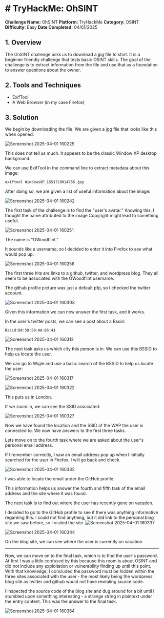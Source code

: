 
# # TryHackMe: OhSINT

**Challenge Name:** OhSINT
**Platform:** TryHackMe
**Category:** OSINT
**Difficulty:** Easy
**Date Completed:** 04/01/2025

## 1. Overview

The OhSINT challenge asks us to download a jpg file to start. It is a beginner friendly challenge that tests basic OSINT skills. The goal of the challenge is to extract information from the file and use that as a foundation to answer questions about the owner.
## 2. Tools and Techniques

- ExifTool
- A Web Browser (in my case Firefox)
## 3. Solution

We begin by downloading the file. We are given a jpg file that looks like this when opened:

![Screenshot 2025-04-01 160225](https://github.com/user-attachments/assets/7185c6da-9120-40cb-acb1-2667454ff2c3)


This does not tell us much. It appears to be the classic Window XP desktop background. 

We can use ExifTool in the command line to extract metadata about this image:

```bash
exiftool WindowsXP_1551719014755.jpg
```

After doing so, we are given a list of useful information about the image:

![Screenshot 2025-04-01 160242](https://github.com/user-attachments/assets/e7e5fcd4-22db-4c29-9824-8491e105895a)

The first task of the challenge is to find the "user's avatar." Knowing this, I thought the name attributed to the image Copyright might lead to something useful.

![Screenshot 2025-04-01 160251](https://github.com/user-attachments/assets/cdeb8a34-223d-488c-bf91-fdce290eb3ee)


The name is "OWoodflint."

It sounds like a username, so I decided to enter it into Firefox to see what would pop up.

![Screenshot 2025-04-01 160258](https://github.com/user-attachments/assets/deb0f83d-7d3a-4d23-be86-cfca72267a12)


The first three hits are links to a github, twitter, and wordpress blog. They all seem to be associated with the OWoodflint username.

The github profile picture was just a default pfp, so I checked the twitter account.

![Screenshot 2025-04-01 160303](https://github.com/user-attachments/assets/c6a491e2-a0b3-4289-a543-ab6f49195243)


Given this information we can now answer the first task, and it works.

In the user's twitter posts, we can see a post about a Bssid:

```pug
Bssid:B4:5D:50:AA:86:41
```

![Screenshot 2025-04-01 160312](https://github.com/user-attachments/assets/bcd518f7-273f-4ee1-87c7-2b30e157f386)


The next task asks us which city this person is in. We can use this BSSID to help us locate the user.

We can go to Wigle and use a basic search of the BSSID to help us locate the user:

![Screenshot 2025-04-01 160317](https://github.com/user-attachments/assets/2c0f9cba-317b-4549-9c00-8656197fbeec)

![Screenshot 2025-04-01 160322](https://github.com/user-attachments/assets/402044ea-284d-40a7-b759-65bfba0005c7)


This puts us in London.

If we zoom in, we can see the SSID associated:

![Screenshot 2025-04-01 160327](https://github.com/user-attachments/assets/6b552dc4-2d23-4e15-8939-94318341a805)


Now we have found the location and the SSID of the WAP the user is connected to. We now have answers to the first three tasks. 

Lets move on to the fourth task where we are asked about the user's personal email address.

If I remember correctly, I saw an email address pop up when I initially searched for the user in Firefox. I will go back and check.

![Screenshot 2025-04-01 160332](https://github.com/user-attachments/assets/8048b2a2-caaf-49ce-bd5c-902e44170324)


I was able to locate the email under the GitHub profile.

This information helps us answer the fourth and fifth task of the email address and the site where it was found.

The next task is to find out where the user has recently gone on vacation.

I decided to go to the GitHub profile to see if there was anything informative regarding this. I could not find anything, but it did link to the personal blog site we saw before, so I visited the site.
![Screenshot 2025-04-01 160337](https://github.com/user-attachments/assets/6bc22d1f-f07d-4b86-8898-19143e8f0ead)

![Screenshot 2025-04-01 160344](https://github.com/user-attachments/assets/d49c7798-6ad0-4de2-88b5-dd6f6c7196bb)

On the blog site, we can see where the user is currently on vacation.

---

Now, we can move on to the final task, which is to find the user's password. At first I was a little confused by this because this room is about OSINT and did not include any exploitation or vulnerability finding up until this point. With that knowledge, I concluded the password must be hidden within the three sites associated with the user - the most likely being the wordpress blog site as twitter and github would not have revealing source code.

I inspected the source code of the blog site and dug around for a bit until I stumbled upon something interesting - a strange string in plaintext under the entry content. This was the answer to the final task.

![Screenshot 2025-04-01 160354](https://github.com/user-attachments/assets/4f97916d-1236-40dc-9901-53c804de0d6a)







